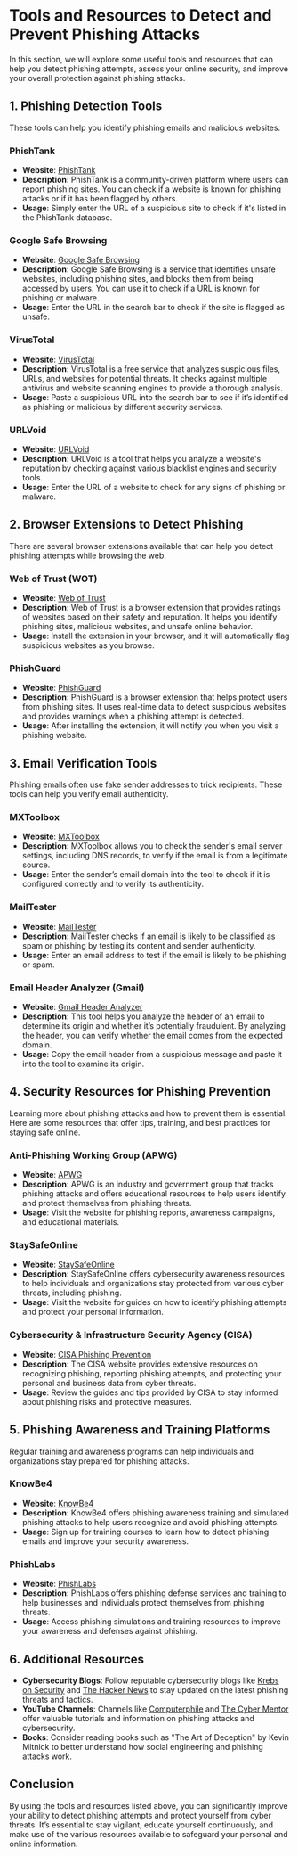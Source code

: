 # Tools and Resources to Detect and Prevent Phishing Attacks

In this section, we will explore some useful tools and resources that can help you detect phishing attempts, assess your online security, and improve your overall protection against phishing attacks.

## 1. **Phishing Detection Tools**

These tools can help you identify phishing emails and malicious websites.

### **PhishTank**
- **Website**: [PhishTank](https://www.phishtank.com)
- **Description**: PhishTank is a community-driven platform where users can report phishing sites. You can check if a website is known for phishing attacks or if it has been flagged by others.
- **Usage**: Simply enter the URL of a suspicious site to check if it's listed in the PhishTank database.

### **Google Safe Browsing**
- **Website**: [Google Safe Browsing](https://transparencyreport.google.com/safe-browsing/search)
- **Description**: Google Safe Browsing is a service that identifies unsafe websites, including phishing sites, and blocks them from being accessed by users. You can use it to check if a URL is known for phishing or malware.
- **Usage**: Enter the URL in the search bar to check if the site is flagged as unsafe.

### **VirusTotal**
- **Website**: [VirusTotal](https://www.virustotal.com)
- **Description**: VirusTotal is a free service that analyzes suspicious files, URLs, and websites for potential threats. It checks against multiple antivirus and website scanning engines to provide a thorough analysis.
- **Usage**: Paste a suspicious URL into the search bar to see if it’s identified as phishing or malicious by different security services.

### **URLVoid**
- **Website**: [URLVoid](https://www.urlvoid.com)
- **Description**: URLVoid is a tool that helps you analyze a website's reputation by checking against various blacklist engines and security tools.
- **Usage**: Enter the URL of a website to check for any signs of phishing or malware.

## 2. **Browser Extensions to Detect Phishing**

There are several browser extensions available that can help you detect phishing attempts while browsing the web.

### **Web of Trust (WOT)**
- **Website**: [Web of Trust](https://www.mywot.com)
- **Description**: Web of Trust is a browser extension that provides ratings of websites based on their safety and reputation. It helps you identify phishing sites, malicious websites, and unsafe online behavior.
- **Usage**: Install the extension in your browser, and it will automatically flag suspicious websites as you browse.

### **PhishGuard**
- **Website**: [PhishGuard](https://www.phishguard.com)
- **Description**: PhishGuard is a browser extension that helps protect users from phishing sites. It uses real-time data to detect suspicious websites and provides warnings when a phishing attempt is detected.
- **Usage**: After installing the extension, it will notify you when you visit a phishing website.

## 3. **Email Verification Tools**

Phishing emails often use fake sender addresses to trick recipients. These tools can help you verify email authenticity.

### **MXToolbox**
- **Website**: [MXToolbox](https://mxtoolbox.com)
- **Description**: MXToolbox allows you to check the sender's email server settings, including DNS records, to verify if the email is from a legitimate source.
- **Usage**: Enter the sender’s email domain into the tool to check if it is configured correctly and to verify its authenticity.

### **MailTester**
- **Website**: [MailTester](https://www.mail-tester.com)
- **Description**: MailTester checks if an email is likely to be classified as spam or phishing by testing its content and sender authenticity.
- **Usage**: Enter an email address to test if the email is likely to be phishing or spam.

### **Email Header Analyzer (Gmail)**
- **Website**: [Gmail Header Analyzer](https://toolbox.googleapps.com/apps/messageheader/)
- **Description**: This tool helps you analyze the header of an email to determine its origin and whether it’s potentially fraudulent. By analyzing the header, you can verify whether the email comes from the expected domain.
- **Usage**: Copy the email header from a suspicious message and paste it into the tool to examine its origin.

## 4. **Security Resources for Phishing Prevention**

Learning more about phishing attacks and how to prevent them is essential. Here are some resources that offer tips, training, and best practices for staying safe online.

### **Anti-Phishing Working Group (APWG)**
- **Website**: [APWG](https://www.apwg.org)
- **Description**: APWG is an industry and government group that tracks phishing attacks and offers educational resources to help users identify and protect themselves from phishing threats.
- **Usage**: Visit the website for phishing reports, awareness campaigns, and educational materials.

### **StaySafeOnline**
- **Website**: [StaySafeOnline](https://staysafeonline.org)
- **Description**: StaySafeOnline offers cybersecurity awareness resources to help individuals and organizations stay protected from various cyber threats, including phishing.
- **Usage**: Visit the website for guides on how to identify phishing attempts and protect your personal information.

### **Cybersecurity & Infrastructure Security Agency (CISA)**
- **Website**: [CISA Phishing Prevention](https://www.cisa.gov/phishing)
- **Description**: The CISA website provides extensive resources on recognizing phishing, reporting phishing attempts, and protecting your personal and business data from cyber threats.
- **Usage**: Review the guides and tips provided by CISA to stay informed about phishing risks and protective measures.

## 5. **Phishing Awareness and Training Platforms**

Regular training and awareness programs can help individuals and organizations stay prepared for phishing attacks.

### **KnowBe4**
- **Website**: [KnowBe4](https://www.knowbe4.com)
- **Description**: KnowBe4 offers phishing awareness training and simulated phishing attacks to help users recognize and avoid phishing attempts.
- **Usage**: Sign up for training courses to learn how to detect phishing emails and improve your security awareness.

### **PhishLabs**
- **Website**: [PhishLabs](https://www.phishlabs.com)
- **Description**: PhishLabs offers phishing defense services and training to help businesses and individuals protect themselves from phishing threats.
- **Usage**: Access phishing simulations and training resources to improve your awareness and defenses against phishing.

## 6. **Additional Resources**

- **Cybersecurity Blogs**: Follow reputable cybersecurity blogs like [Krebs on Security](https://krebsonsecurity.com) and [The Hacker News](https://thehackernews.com) to stay updated on the latest phishing threats and tactics.
- **YouTube Channels**: Channels like [Computerphile](https://www.youtube.com/user/Computerphile) and [The Cyber Mentor](https://www.youtube.com/c/TheCyberMentor) offer valuable tutorials and information on phishing attacks and cybersecurity.
- **Books**: Consider reading books such as "The Art of Deception" by Kevin Mitnick to better understand how social engineering and phishing attacks work.

## Conclusion

By using the tools and resources listed above, you can significantly improve your ability to detect phishing attempts and protect yourself from cyber threats. It’s essential to stay vigilant, educate yourself continuously, and make use of the various resources available to safeguard your personal and online information.
